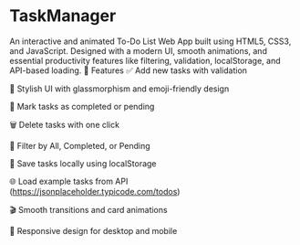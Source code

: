 # TaskManager
An interactive and animated To-Do List Web App built using HTML5, CSS3, and JavaScript. Designed with a modern UI, smooth animations, and essential productivity features like filtering, validation, localStorage, and API-based loading.
🚀 Features
✅ Add new tasks with validation

🎨 Stylish UI with glassmorphism and emoji-friendly design

📝 Mark tasks as completed or pending

🗑 Delete tasks with one click

🔄 Filter by All, Completed, or Pending

💾 Save tasks locally using localStorage

🌐 Load example tasks from API (https://jsonplaceholder.typicode.com/todos)

🎬 Smooth transitions and card animations

📱 Responsive design for desktop and mobile
